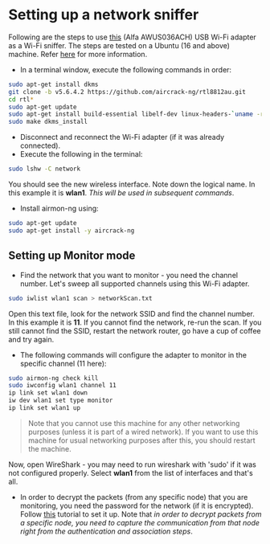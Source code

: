 # Setting up a network sniffer

Following are the steps to use [this](https://www.alfa.com.tw/products/awus036ach?variant=36473965871176) (Alfa AWUS036ACH) USB Wi-Fi adapter as a Wi-Fi sniffer. The steps are tested on a Ubuntu (16 and above) machine. Refer [here](https://github.com/aircrack-ng/rtl8812au) for more information.

* In a terminal window, execute the following commands in order:
```BASH
sudo apt-get install dkms
git clone -b v5.6.4.2 https://github.com/aircrack-ng/rtl8812au.git
cd rtl*
sudo apt-get update
sudo apt-get install build-essential libelf-dev linux-headers-`uname -r`
sudo make dkms_install
```
* Disconnect and reconnect the Wi-Fi adapter (if it was already connected).
* Execute the following in the terminal:
```BASH
sudo lshw -C network
```
You should see the new wireless interface. Note down the logical name. In this example it is **wlan1**. *This will be used in subsequent commands*. 
* Install airmon-ng using:
```BASH
sudo apt-get update
sudo apt-get install -y aircrack-ng
```

## Setting up Monitor mode

* Find the network that you want to monitor - you need the channel number. Let's sweep all supported channels using this Wi-Fi adapter.
```BASH
sudo iwlist wlan1 scan > networkScan.txt
```
Open this text file, look for the network SSID and find the channel number. In this example it is **11**. If you cannot find the network, re-run the scan. If you still cannot find the SSID, restart the network router, go have a cup of coffee and try again.

* The following commands will configure the adapter to monitor in the specific channel (11 here):
```BASH
sudo airmon-ng check kill
sudo iwconfig wlan1 channel 11
ip link set wlan1 down
iw dev wlan1 set type monitor
ip link set wlan1 up
```
> Note that you cannot use this machine for any other networking purposes (unless it is part of a wired network). If you want to use this machine for usual networking purposes after this, you should restart the machine.

Now, open WireShark - you may need to run wireshark with 'sudo' if it was not configured properly. Select **wlan1** from the list of interfaces and that's all.

* In order to decrypt the packets (from any specific node) that you are monitoring, you need the password for the network (if it is encrypted). Follow [this](https://wiki.wireshark.org/HowToDecrypt802.11) tutorial to set it up. Note that *in order to decrypt packets from a specific node, you need to capture the communication from that node right from the authentication and association steps*. 








